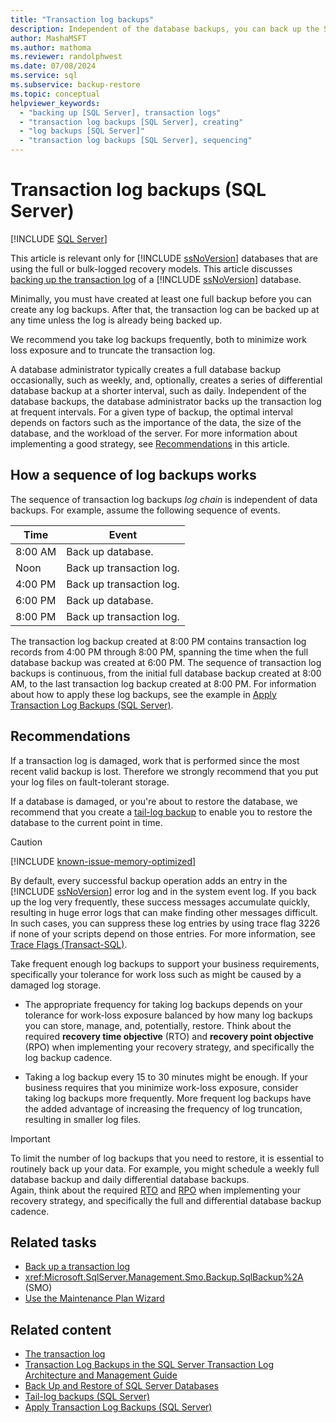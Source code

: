 ```yaml
---
title: "Transaction log backups"
description: Independent of the database backups, you can back up the SQL Server transaction log frequently. The sequence of transaction log backups is a log chain.
author: MashaMSFT
ms.author: mathoma
ms.reviewer: randolphwest
ms.date: 07/08/2024
ms.service: sql
ms.subservice: backup-restore
ms.topic: conceptual
helpviewer_keywords:
  - "backing up [SQL Server], transaction logs"
  - "transaction log backups [SQL Server], creating"
  - "log backups [SQL Server]"
  - "transaction log backups [SQL Server], sequencing"
---
```

# Transaction log backups (SQL Server)

[!INCLUDE [SQL Server](../../includes/applies-to-version/sqlserver.md)]

This article is relevant only for [!INCLUDE [ssNoVersion](../../includes/ssnoversion-md.md)] databases that are using the full or bulk-logged recovery models. This article discusses [backing up the transaction log](back-up-a-transaction-log-sql-server.md) of a [!INCLUDE [ssNoVersion](../../includes/ssnoversion-md.md)] database.

Minimally, you must have created at least one full backup before you can create any log backups. After that, the transaction log can be backed up at any time unless the log is already being backed up.

We recommend you take log backups frequently, both to minimize work loss exposure and to truncate the transaction log.

A database administrator typically creates a full database backup occasionally, such as weekly, and, optionally, creates a series of differential database backup at a shorter interval, such as daily. Independent of the database backups, the database administrator backs up the transaction log at frequent intervals. For a given type of backup, the optimal interval depends on factors such as the importance of the data, the size of the database, and the workload of the server. For more information about implementing a good strategy, see [Recommendations](#recommendations) in this article.

## <a id="LogBackupSequence"></a> How a sequence of log backups works

The sequence of transaction log backups *log chain* is independent of data backups. For example, assume the following sequence of events.

| Time | Event |
| --- | --- |
| 8:00 AM | Back up database. |
| Noon | Back up transaction log. |
| 4:00 PM | Back up transaction log. |
| 6:00 PM | Back up database. |
| 8:00 PM | Back up transaction log. |

The transaction log backup created at 8:00 PM contains transaction log records from 4:00 PM through 8:00 PM, spanning the time when the full database backup was created at 6:00 PM. The sequence of transaction log backups is continuous, from the initial full database backup created at 8:00 AM, to the last transaction log backup created at 8:00 PM. For information about how to apply these log backups, see the example in [Apply Transaction Log Backups (SQL Server)](apply-transaction-log-backups-sql-server.md).

## Recommendations

If a transaction log is damaged, work that is performed since the most recent valid backup is lost. Therefore we strongly recommend that you put your log files on fault-tolerant storage.

If a database is damaged, or you're about to restore the database, we recommend that you create a [tail-log backup](tail-log-backups-sql-server.md) to enable you to restore the database to the current point in time.

> [!CAUTION]  
> [!INCLUDE [known-issue-memory-optimized](../../includes/paragraph-content/known-issue-memory-optimized.md)]

By default, every successful backup operation adds an entry in the [!INCLUDE [ssNoVersion](../../includes/ssnoversion-md.md)] error log and in the system event log. If you back up the log very frequently, these success messages accumulate quickly, resulting in huge error logs that can make finding other messages difficult. In such cases, you can suppress these log entries by using trace flag 3226 if none of your scripts depend on those entries. For more information, see [Trace Flags (Transact-SQL)](../../t-sql/database-console-commands/dbcc-traceon-trace-flags-transact-sql.md).

Take frequent enough log backups to support your business requirements, specifically your tolerance for work loss such as might be caused by a damaged log storage.

- The appropriate frequency for taking log backups depends on your tolerance for work-loss exposure balanced by how many log backups you can store, manage, and, potentially, restore. Think about the required **recovery time objective** (RTO) and **recovery point objective** (RPO) when implementing your recovery strategy, and specifically the log backup cadence.

- Taking a log backup every 15 to 30 minutes might be enough. If your business requires that you minimize work-loss exposure, consider taking log backups more frequently. More frequent log backups have the added advantage of increasing the frequency of log truncation, resulting in smaller log files.

> [!IMPORTANT]  
> To limit the number of log backups that you need to restore, it is essential to routinely back up your data. For example, you might schedule a weekly full database backup and daily differential database backups.  
> Again, think about the required [RTO](https://wikipedia.org/wiki/Recovery_time_objective) and [RPO](https://wikipedia.org/wiki/Recovery_point_objective) when implementing your recovery strategy, and specifically the full and differential database backup cadence.

## Related tasks

- [Back up a transaction log](back-up-a-transaction-log-sql-server.md)
- <xref:Microsoft.SqlServer.Management.Smo.Backup.SqlBackup%2A> (SMO)
- [Use the Maintenance Plan Wizard](../maintenance-plans/use-the-maintenance-plan-wizard.md)

## Related content

- [The transaction log](../logs/the-transaction-log-sql-server.md)
- [Transaction Log Backups in the SQL Server Transaction Log Architecture and Management Guide](../sql-server-transaction-log-architecture-and-management-guide.md#Backups)
- [Back Up and Restore of SQL Server Databases](back-up-and-restore-of-sql-server-databases.md)
- [Tail-log backups (SQL Server)](tail-log-backups-sql-server.md)
- [Apply Transaction Log Backups (SQL Server)](apply-transaction-log-backups-sql-server.md)
